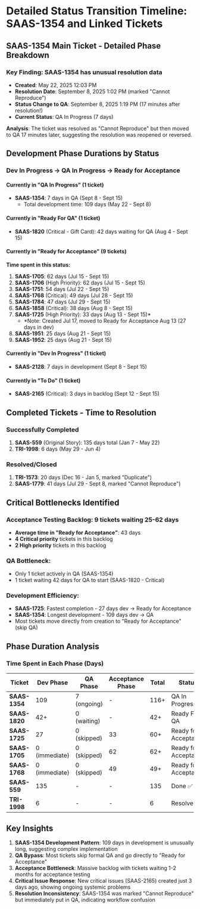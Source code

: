 # Detailed Status Transition Timeline: SAAS-1354 and Linked Tickets

## SAAS-1354 Main Ticket - Detailed Phase Breakdown

### **Key Finding**: SAAS-1354 has unusual resolution data
- **Created**: May 22, 2025 12:03 PM
- **Resolution Date**: September 8, 2025 1:02 PM (marked "Cannot Reproduce")
- **Status Change to QA**: September 8, 2025 1:19 PM (17 minutes after resolution!)
- **Current Status**: QA In Progress (7 days)

**Analysis**: The ticket was resolved as "Cannot Reproduce" but then moved to QA 17 minutes later, suggesting the resolution was reopened or reversed.

## Development Phase Durations by Status

### **Dev In Progress → QA In Progress → Ready for Acceptance**

#### Currently in "QA In Progress" (1 ticket)
- **SAAS-1354**: 7 days in QA (Sept 8 - Sept 15)
  - Total development time: 109 days (May 22 - Sept 8)

#### Currently in "Ready For QA" (1 ticket)  
- **SAAS-1820** (Critical - Gift Card): 42 days waiting for QA (Aug 4 - Sept 15)

#### Currently in "Ready for Acceptance" (9 tickets)
**Time spent in this status:**

1. **SAAS-1705**: 62 days (Jul 15 - Sept 15)
2. **SAAS-1706** (High Priority): 62 days (Jul 15 - Sept 15)  
3. **SAAS-1751**: 54 days (Jul 22 - Sept 15)
4. **SAAS-1768** (Critical): 49 days (Jul 28 - Sept 15)
5. **SAAS-1784**: 47 days (Jul 29 - Sept 15)
6. **SAAS-1858** (Critical): 38 days (Aug 8 - Sept 15)
7. **SAAS-1725** (High Priority): 33 days (Aug 13 - Sept 15)*
   - *Note: Created Jul 17, moved to Ready for Acceptance Aug 13 (27 days in dev)
8. **SAAS-1951**: 25 days (Aug 21 - Sept 15)
9. **SAAS-1952**: 25 days (Aug 21 - Sept 15)

#### Currently in "Dev In Progress" (1 ticket)
- **SAAS-2128**: 7 days in development (Sept 8 - Sept 15)

#### Currently in "To Do" (1 ticket)
- **SAAS-2165** (Critical): 3 days in backlog (Sept 12 - Sept 15)

## Completed Tickets - Time to Resolution

### Successfully Completed
1. **SAAS-559** (Original Story): 135 days total (Jan 7 - May 22)
2. **TRI-1998**: 6 days (May 29 - Jun 4)

### Resolved/Closed
1. **TRI-1573**: 20 days (Dec 16 - Jan 5, marked "Duplicate")
2. **SAAS-1779**: 41 days (Jul 29 - Sept 8, marked "Cannot Reproduce")

## Critical Bottlenecks Identified

### **Acceptance Testing Backlog**: 9 tickets waiting 25-62 days
- **Average time in "Ready for Acceptance"**: 43 days
- **4 Critical priority** tickets in this backlog
- **2 High priority** tickets in this backlog

### **QA Bottleneck**: 
- Only 1 ticket actively in QA (SAAS-1354)
- 1 ticket waiting 42 days for QA to start (SAAS-1820 - Critical)

### **Development Efficiency**:
- **SAAS-1725**: Fastest completion - 27 days dev → Ready for Acceptance
- **SAAS-1354**: Longest development - 109 days dev → QA
- Most tickets move directly from creation to "Ready for Acceptance" (skip QA)

## Phase Duration Analysis

### Time Spent in Each Phase (Days)

| Ticket | Dev Phase | QA Phase | Acceptance Phase | Total | Status |
|--------|-----------|----------|------------------|-------|---------|
| **SAAS-1354** | 109 | 7 (ongoing) | - | 116+ | QA In Progress |
| **SAAS-1820** | 42+ | 0 (waiting) | - | 42+ | Ready For QA |
| **SAAS-1725** | 27 | 0 (skipped) | 33 | 60+ | Ready for Acceptance |
| **SAAS-1705** | 0 (immediate) | 0 (skipped) | 62 | 62+ | Ready for Acceptance |
| **SAAS-1768** | 0 (immediate) | 0 (skipped) | 49 | 49+ | Ready for Acceptance |
| **SAAS-559** | 135 | - | - | 135 | Done ✅ |
| **TRI-1998** | 6 | - | - | 6 | Resolved ✅ |

## Key Insights

1. **SAAS-1354 Development Pattern**: 109 days in development is unusually long, suggesting complex implementation
2. **QA Bypass**: Most tickets skip formal QA and go directly to "Ready for Acceptance"
3. **Acceptance Bottleneck**: Massive backlog with tickets waiting 1-2 months for acceptance testing
4. **Critical Issue Response**: New critical issues (SAAS-2165) created just 3 days ago, showing ongoing systemic problems
5. **Resolution Inconsistency**: SAAS-1354 was marked "Cannot Reproduce" but immediately put in QA, indicating workflow confusion